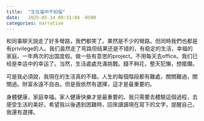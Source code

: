 ```yaml
---
title:  "生在福中不知福"
date:   2025-05-14 09:31:04 -0500
categories: narrative
---
```


和同事聊天說走了好多彎路，我們都笑了。果然是不少的彎路。但同時我們也都是有privilege的人。我们虽然走了弯路但结果还是不错的，有稳定的生活，幸福的家庭。一年两次的出国度假。做一些有意思的project。不用每天去office。我们已经是幸运中的幸运了。当然，生活處處充滿挑戰。錢不夠花，整天犯懶，想擺爛。

可是我必須說，我現在的生活真的不錯。人生的每個階段都有難處，關關難過，關關過。財富永遠不自由。但是我依然有選擇，這才是最重要的。

身體健康，家庭幸福。家人健康快樂才是最重要的。我只需要去體驗這個過程，去感受生活的美好。希望我以後遇到困難時，回來讀讀現在寫下的文字，提醒自己，我還有選擇。

